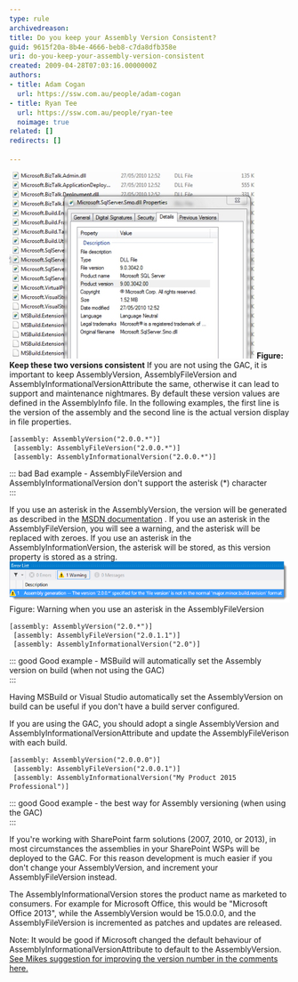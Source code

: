 ```yaml
---
type: rule
archivedreason: 
title: Do you keep your Assembly Version Consistent?
guid: 9615f20a-8b4e-4666-beb8-c7da8dfb358e
uri: do-you-keep-your-assembly-version-consistent
created: 2009-04-28T07:03:16.0000000Z
authors:
- title: Adam Cogan
  url: https://ssw.com.au/people/adam-cogan
- title: Ryan Tee
  url: https://ssw.com.au/people/ryan-tee
  noimage: true
related: []
redirects: []

---
```


![](VersionConsistent1.jpg) 
**Figure: Keep these two versions consistent** If you are not using the GAC, it is important to keep AssemblyVersion, AssemblyFileVersion and AssemblyInformationalVersionAttribute the same, otherwise it can lead to support and maintenance nightmares. By default these version values are defined in the AssemblyInfo file. In the following examples, the first line is the version of the assembly and the second line is the actual version display in file properties.

<!--endintro-->



```
[assembly: AssemblyVersion("2.0.0.*")]
 [assembly: AssemblyFileVersion("2.0.0.*")]
 [assembly: AssemblyInformationalVersion("2.0.0.*")]
```




::: bad
Bad example - AssemblyFileVersion and AssemblyInformationalVersion don't support the asterisk (\*) character  
:::

If you use an asterisk in the AssemblyVersion, the version will be generated as described in the [MSDN documentation](https://msdn.microsoft.com/en-us/library/system.reflection.assemblyversionattribute%28v=vs.110%29.aspx) . If you use an asterisk in the AssemblyFileVersion, you will see a warning, and the asterisk will be replaced with zeroes. If you use an asterisk in the AssemblyInformationVersion, the asterisk will be stored, as this version property is stored as a string.![](AssemblyFileVersion-Warning.png)Figure: Warning when you use an asterisk in the AssemblyFileVersion



```
[assembly: AssemblyVersion("2.0.*")]
 [assembly: AssemblyFileVersion("2.0.1.1")]
 [assembly: AssemblyInformationalVersion("2.0")]
```




::: good
Good example - MSBuild will automatically set the Assembly version on build (when not using the GAC)  
:::

Having MSBuild or Visual Studio automatically set the AssemblyVersion on build can be useful if you don't have a build server configured.

If you are using the GAC, you should adopt a single AssemblyVersion and AssemblyInformationalVersionAttribute and update the AssemblyFileVerison with each build.



```
[assembly: AssemblyVersion("2.0.0.0")]
 [assembly: AssemblyFileVersion("2.0.0.1")]
 [assembly: AssemblyInformationalVersion("My Product 2015 Professional")]
```




::: good
Good example - the best way for Assembly versioning (when using the GAC)  
:::

If you're working with SharePoint farm solutions (2007, 2010, or 2013), in most circumstances the assemblies in your SharePoint WSPs will be deployed to the GAC. For this reason development is much easier if you don't change your AssemblyVersion, and increment your AssemblyFileVersion instead.

The AssemblyInformationalVersion stores the product name as marketed to consumers. For example for Microsoft Office, this would be "Microsoft Office 2013", while the AssemblyVersion would be 15.0.0.0, and the AssemblyFileVersion is incremented as patches and updates are released.

Note: It would be good if Microsoft changed the default behaviour of AssemblyInformationalVersionAttribute to default to the AssemblyVersion. [See Mikes suggestion for improving the version number in the comments here.](http://msdn.microsoft.com/en-us/library/system.reflection.assemblyinformationalversionattribute.aspx)
